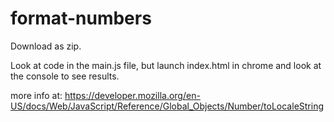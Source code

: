 # format-numbers

Download as zip.

Look at code in the main.js file, but launch index.html in chrome and look at the console to see results.

more info at:
<https://developer.mozilla.org/en-US/docs/Web/JavaScript/Reference/Global_Objects/Number/toLocaleString>
